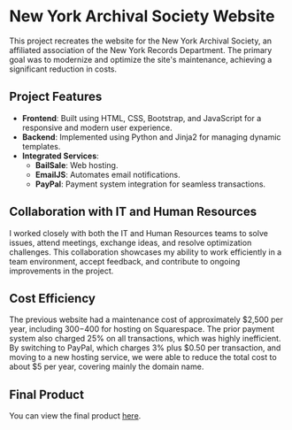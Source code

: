 # New York Archival Society Website

This project recreates the website for the New York Archival Society, an affiliated association of the New York Records Department. The primary goal was to modernize and optimize the site's maintenance, achieving a significant reduction in costs.

## Project Features

- **Frontend**: Built using HTML, CSS, Bootstrap, and JavaScript for a responsive and modern user experience.
- **Backend**: Implemented using Python and Jinja2 for managing dynamic templates.
- **Integrated Services**:
  - **BailSale**: Web hosting.
  - **EmailJS**: Automates email notifications.
  - **PayPal**: Payment system integration for seamless transactions.

## Collaboration with IT and Human Resources

I worked closely with both the IT and Human Resources teams to solve issues, attend meetings, exchange ideas, and resolve optimization challenges. This collaboration showcases my ability to work efficiently in a team environment, accept feedback, and contribute to ongoing improvements in the project.

## Cost Efficiency

The previous website had a maintenance cost of approximately $2,500 per year, including $300-$400 for hosting on Squarespace. The prior payment system also charged 25% on all transactions, which was highly inefficient. By switching to PayPal, which charges 3% plus $0.50 per transaction, and moving to a new hosting service, we were able to reduce the total cost to about $5 per year, covering mainly the domain name.

## Final Product

You can view the final product [here](https://newyorkarchivalsociety.org/).
